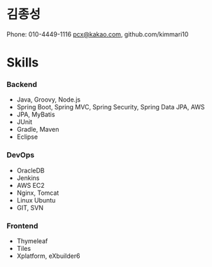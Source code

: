 # 김종성

Phone: 010-4449-1116
pcx@kakao.com, github.com/kimmari10

# Skills
### Backend
* Java, Groovy, Node.js
* Spring Boot, Spring MVC, Spring Security, Spring Data JPA, AWS
* JPA, MyBatis
* JUnit
* Gradle, Maven
* Eclipse

### DevOps
* OracleDB
* Jenkins
* AWS EC2
* Nginx, Tomcat
* Linux Ubuntu
* GIT, SVN

### Frontend
* Thymeleaf
* Tiles
* Xplatform, eXbuilder6

